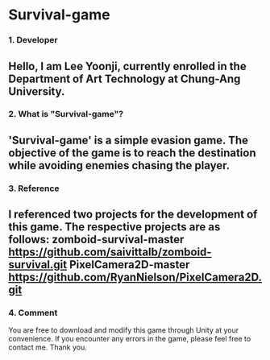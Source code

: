 # Survival-game
### 1. Developer
Hello, I am Lee Yoonji, currently enrolled in the Department of Art Technology at Chung-Ang University. 
----
### 2. What is "Survival-game"?
'Survival-game' is a simple evasion game. The objective of the game is to reach the destination while avoiding enemies chasing the player.
----
### 3. Reference
I referenced two projects for the development of this game. The respective projects are as follows:
zomboid-survival-master  https://github.com/saivittalb/zomboid-survival.git
PixelCamera2D-master  https://github.com/RyanNielson/PixelCamera2D.git
----
### 4. Comment
You are free to download and modify this game through Unity at your convenience. If you encounter any errors in the game, please feel free to contact me. Thank you.

